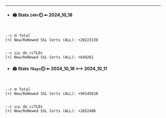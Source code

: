 

---
- #### 🖨️ **Stats** `24Hr`⏲️ ➼ 2024_10_18
```console


--> 🌐 Total
[+] New/ReNewed SSL Certs (ALL): +20223138


--> 🇩🇪 de_ccTLDs
[+] New/ReNewed SSL Certs (ALL): +649261

```

- #### 🖨️ **Stats** `7Days`⏲️ ➼ 2024_10_18 <--> 2024_10_11
```console


--> 🌐 Total
[+] New/ReNewed SSL Certs (ALL): +94145610


--> 🇩🇪 de_ccTLDs
[+] New/ReNewed SSL Certs (ALL): +2852406

```

